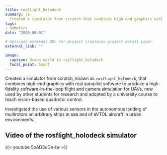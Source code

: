 ```yaml
---
title: rosflight_holodeck
summary: |2-
  Created a simulator from scratch that combines high-end graphics with real autopilot software to produce a high-fidelity SITL flight and camera simulation for UAVs, now used by other students for research and adopted by a university course to teach vision-based quadrotor control.
tags:
- Robotics
date: "2020-08-01"

# Optional external URL for project (replaces project detail page).
external_link: ""

image:
  caption: Ocean world in rosflight_holodeck
  focal_point: Smart
---
```


Created a simulator from scratch, known as `rosflight_holodeck`, that combines high-end graphics with real autopilot software to produce a high-fidelity software-in-the-loop flight and camera simulation for UAVs, now used by other students for research and adopted by a university course to teach vision-based quadrotor control.

Investigated the use of various sensors in the autonomous landing of multirotors on arbitrary ships at sea and of eVTOL aircraft in urban environments.

## Video of the rosflight_holodeck simulator

{{< youtube 5oAD3uDe-Iw >}}